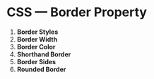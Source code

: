 # CSS — Border Property

1. **Border Styles**  
2. **Border Width**  
3. **Border Color**  
4. **Shorthand Border**  
5. **Border Sides**  
6. **Rounded Border**
